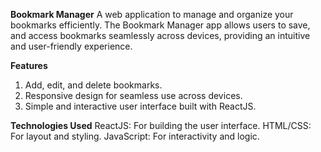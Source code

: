 **Bookmark Manager**
A web application to manage and organize your bookmarks efficiently. The Bookmark Manager app allows users to save, and access bookmarks seamlessly across devices, providing an intuitive and user-friendly experience.

**Features**
1. Add, edit, and delete bookmarks.
2. Responsive design for seamless use across devices.
3. Simple and interactive user interface built with ReactJS.

**Technologies Used**
ReactJS: For building the user interface.
HTML/CSS: For layout and styling.
JavaScript: For interactivity and logic.
